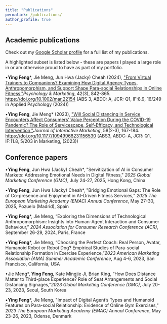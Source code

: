 ```yaml
---
title: "Publications"
permalink: /publications/
author_profile: true
---
```


## Academic publications

Check out my [Google Scholar profile](https://scholar.google.com/citations?user=S5H7pxYAAAAJ&hl=en) for a full list of my publications.

A highlighted subset is listed below - these are papers I played a large role in or am otherwise proud to have as part of my portfolio.

•**Ying Feng***, Jie Meng, Jun Hwa (Jacky) Cheah (2024), ["From Virtual Trainers to Companions? Examining How Digital Agency Types, Anthropomorphism, and Support Shape Para-social Relationships in Online Fitness,"](https://doi.org/10.1002/mar.22154)_Psychology & Marketing_, 42(3), 842-865. https://doi.org/10.1002/mar.22154
         (ABS 3, ABDC: A, JCR: Q1, IF:8.9, 16/249 in Applied Psychology (2024))

•**Ying Feng**, Jie Meng* (2023), ["Will Social Distancing in Service Encounters Affect Consumers’ Value Perception During the COVID-19 Pandemic? The Role of Servicescape, Self-Efficacy, and Technological Intervention,"](https://doi.org/10.1177/10949968231156530)_Journal of Interactive Marketing_, 58(2-3), 167-184. https://doi.org/10.1177/10949968231156530
         (ABS3, ABDC: A, JCR: Q1, IF:11.8, 5/203 in Marketing, (2023))


## Conference papers
•**Ying Feng**, Jun Hwa (Jacky) Cheah*, "Servitization of AI in Consumer Markets: Addressing Emotional Needs in Digital Fitness," _2025 Global Marketing Conference (GMC)_, July 24-27, 2025, Hong Kong, China

•**Ying Feng**, Jun Hwa (Jacky) Cheah*, "Bridging Emotional Gaps: The Role of Co-presence and Enjoyment in AI-Driven Fitness Services," _2025 The European Marketing Academy (EMAC) Annual Conference_, May 27-30, 2025, Pozuelo (Madrid), Spain 

•**Ying Feng***, Jie Meng, “Exploring the Dimensions of Technological Anthropomorphism: Insights into Human-Agent Interaction and Consumer Behaviour,” _2024 Association for Consumer Research Conference (ACR)_, September 26-29, 2024, Paris, France 

•**Ying Feng***, Jie Meng, “Choosing the Perfect Coach: Real Person, Avatar, Humanoid Robot or Robot Dog? Empirical Studies of Para-social Relationship Formation in Exercise Experience,”_2023 American Marketing Association (AMA) Summer Academic Conference_, Aug 4-6, 2023, San Francisco, California, USA 

•Jie Meng*, **Ying Feng**, Kate Mingjie Ji, Brian King, “How Does Distance Matter to Third-place Experience? Role of Seat Arrangements and Social Distancing Signages,”_2023 Global Marketing Conference (GMC)_, July 20-23, 2023, Seoul, South Korea 

•**Ying Feng***, Jie Meng, "Impact of Digital Agent’s Types and Humanoid Features on Para-social Relationship: Evidence of Online Gym Exercises," _2023 The European Marketing Academy (EMAC) Annual Conference_, May 23-26, 2023, Odense, Denmark 
